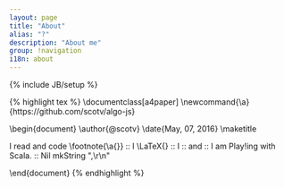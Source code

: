 ```yaml
---
layout: page
title: "About"
alias: "?"
description: "About me"
group: !navigation
i18n: about
---
```

{% include JB/setup %}

<div class="force-zero-padding">
{% highlight tex %}
\documentclass[a4paper]
\newcommand{\a}{https://github.com/scotv/algo-js}

\begin{document}
\author{@scotv}
\date{May, 07, 2016}
\maketitle




I read and code \footnote{\a{}}   ::
I \LaTeX{}                        ::
I <React />                       ::
and                               ::
I am Play!ing with Scala.         :: Nil mkString ",\r\n"





\end{document}
{% endhighlight %}
</div>
<div class="lang zh-cn">
</div>

